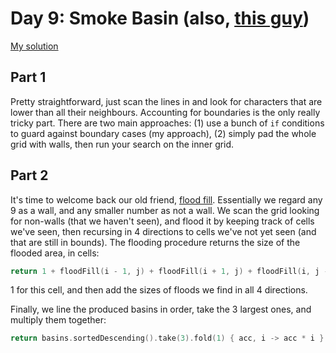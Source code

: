 # Day 9: Smoke Basin (also, [this guy](https://twitter.com/day9tv))
[My solution](../src/main/kotlin/puzzles/Day09.kt)

## Part 1
Pretty straightforward, just scan the lines in and look for characters that are lower than all their neighbours. Accounting for boundaries is the only really tricky part. There are two main approaches: (1) use a bunch of `if` conditions to guard against boundary cases (my approach), (2) simply pad the whole grid with walls, then run your search on the inner grid.

## Part 2
It's time to welcome back our old friend, [flood fill](https://en.wikipedia.org/wiki/Flood_fill). Essentially we regard any 9 as a wall, and any smaller number as not a wall. We scan the grid looking for non-walls (that we haven't seen), and flood it by keeping track of cells we've seen, then recursing in 4 directions to cells we've not yet seen (and that are still in bounds). The flooding procedure returns the size of the flooded area, in cells:

```kotlin
return 1 + floodFill(i - 1, j) + floodFill(i + 1, j) + floodFill(i, j - 1) + floodFill(i, j + 1)
```

1 for this cell, and then add the sizes of floods we find in all 4 directions.

Finally, we line the produced basins in order, take the 3 largest ones, and multiply them together:

```kotlin
return basins.sortedDescending().take(3).fold(1) { acc, i -> acc * i }.toString()
```